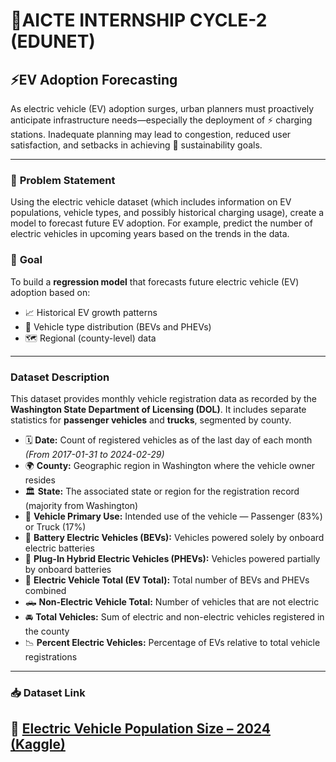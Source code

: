# 🌟AICTE INTERNSHIP CYCLE-2 (EDUNET)

## ⚡**EV Adoption Forecasting**  
As electric vehicle (EV) adoption surges, urban planners must proactively anticipate infrastructure needs—especially the deployment of ⚡ charging stations. Inadequate planning may lead to congestion, reduced user satisfaction, and setbacks in achieving 🌱 sustainability goals.

---

### 🧠 **Problem Statement**
Using the electric vehicle dataset (which includes information on EV populations, vehicle types, and possibly historical charging usage), create a model to forecast future EV adoption. For example, predict the number of electric vehicles in upcoming years based on the trends in the data.

### 🎯 **Goal**
To build a **regression model** that forecasts future electric vehicle (EV) adoption based on:

- 📈 Historical EV growth patterns  
- 🚗 Vehicle type distribution (BEVs and PHEVs)  
- 🗺️ Regional (county-level) data  
---

### **Dataset Description**

This dataset provides monthly vehicle registration data as recorded by the **Washington State Department of Licensing (DOL)**. It includes separate statistics for **passenger vehicles** and **trucks**, segmented by county.

- 🗓️ **Date:** Count of registered vehicles as of the last day of each month  
  *(From 2017-01-31 to 2024-02-29)*  
- 🌍 **County:** Geographic region in Washington where the vehicle owner resides  
- 🏛️ **State:** The associated state or region for the registration record (majority from Washington)  
- 🚙 **Vehicle Primary Use:** Intended use of the vehicle — Passenger (83%) or Truck (17%)  
- 🔋 **Battery Electric Vehicles (BEVs):** Vehicles powered solely by onboard electric batteries  
- 🔌 **Plug-In Hybrid Electric Vehicles (PHEVs):** Vehicles powered partially by onboard batteries  
- 🚗 **Electric Vehicle Total (EV Total):** Total number of BEVs and PHEVs combined  
- 🛻 **Non-Electric Vehicle Total:** Number of vehicles that are not electric  
- 🚘 **Total Vehicles:** Sum of electric and non-electric vehicles registered in the county  
- 📉 **Percent Electric Vehicles:** Percentage of EVs relative to total vehicle registrations  
---
### 📥 **Dataset Link**
🔗 [Electric Vehicle Population Size – 2024 (Kaggle)](https://www.kaggle.com/datasets/sahirmaharajj/electric-vehicle-population-size-2024/data)
---
